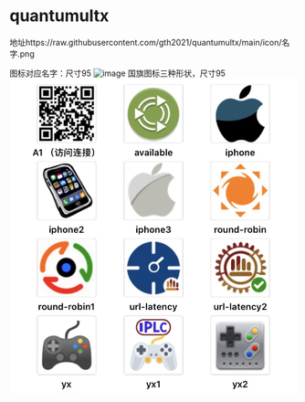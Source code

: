 # quantumultx
地址https://raw.githubusercontent.com/gth2021/quantumultx/main/icon/名字.png

图标对应名字：尺寸95
![image](https://raw.githubusercontent.com/gth2021/quantumultx/main/icon/z3.JPEG)
国旗图标三种形状，尺寸95
![image](https://raw.githubusercontent.com/gth2021/quantumultx/main/icon/z1.JPEG)
